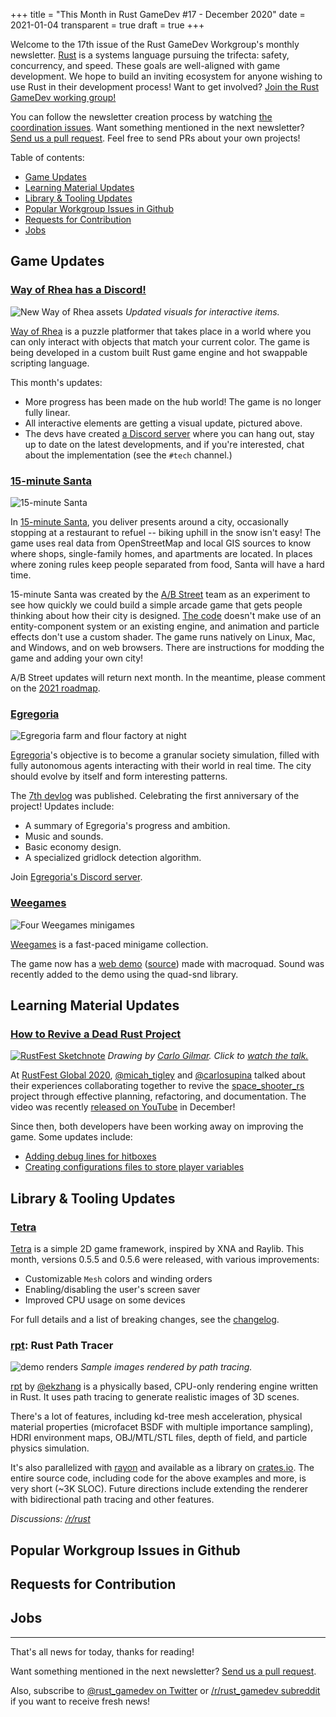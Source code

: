 +++
title = "This Month in Rust GameDev #17 - December 2020"
date = 2021-01-04
transparent = true
draft = true
+++

<!-- Check the post with markdownlint-->

Welcome to the 17th issue of the Rust GameDev Workgroup's
monthly newsletter.
[Rust] is a systems language pursuing the trifecta:
safety, concurrency, and speed.
These goals are well-aligned with game development.
We hope to build an inviting ecosystem for anyone wishing
to use Rust in their development process!
Want to get involved? [Join the Rust GameDev working group!][join]

You can follow the newsletter creation process
by watching [the coordination issues][coordination].
Want something mentioned in the next newsletter?
[Send us a pull request][pr].
Feel free to send PRs about your own projects!

[Rust]: https://rust-lang.org
[join]: https://github.com/rust-gamedev/wg#join-the-fun
[pr]: https://github.com/rust-gamedev/rust-gamedev.github.io
[coordination]: https://github.com/rust-gamedev/rust-gamedev.github.io/issues?q=label%3Acoordination

[Rust]: https://rust-lang.org
[join]: https://github.com/rust-gamedev/wg#join-the-fun

Table of contents:

- [Game Updates](#game-updates)
- [Learning Material Updates](#learning-material-updates)
- [Library & Tooling Updates](#library-tooling-updates)
- [Popular Workgroup Issues in Github](#popular-workgroup-issues-in-github)
- [Requests for Contribution](#requests-for-contribution)
- [Jobs](#jobs)

<!--
Ideal section structure is:

```
### [Title]

![image/GIF description](image link)
_image caption_

A paragraph or two with a summary and [useful links].

_Discussions:
[/r/rust](https://reddit.com/r/rust/todo),
[twitter](https://twitter.com/todo/status/123456)_

[Title]: https://first.link
[useful links]: https://other.link
```

If needed, a section can be split into subsections with a "------" delimiter.
-->

## Game Updates

### [Way of Rhea has a Discord!][wor-discord]

![New Way of Rhea assets](way-of-rhea.gif)
_Updated visuals for interactive items._

[Way of Rhea][wor-website] is a puzzle platformer that takes place in a world
where you can only interact with objects that match your current color. The game
is being developed in a custom built Rust game engine and hot swappable
scripting language.

This month's updates:

- More progress has been made on the hub world! The game is no longer fully
  linear.
- All interactive elements are getting a visual update, pictured above.
- The devs have created [a Discord server][wor-discord] where you can hang out,
  stay up to date on the latest developments, and if you're interested, chat
  about the implementation (see the `#tech` channel.)

[wor-discord]: https://discord.gg/JGeVt5XwPP
[wor-website]: https://anthropicstudios.com/way-of-rhea

### [15-minute Santa][15m-santa]

![15-minute Santa](santa.png)

In [15-minute Santa][15m-santa], you deliver presents around a city,
occasionally stopping at a restaurant to refuel -- biking uphill in the snow
isn't easy! The game uses real data from OpenStreetMap and local GIS sources to
know where shops, single-family homes, and apartments are located. In places
where zoning rules keep people separated from food, Santa will have a hard
time.

15-minute Santa was created by the [A/B Street](abstreet) team as an experiment
to see how quickly we could build a simple arcade game that gets people
thinking about how their city is designed. [The code](santa-code) doesn't make
use of an entity-component system or an existing engine, and animation and
particle effects don't use a custom shader. The game runs natively on Linux,
Mac, and Windows, and on web browsers. There are instructions for modding the
game and adding your own city!

A/B Street updates will return next month. In the meantime, please comment on
the [2021 roadmap](abstreet-roadmap).

[15m-santa]: http://santa.abstreet.org
[abstreet]: https://abstreet.org
[santa-code]: https://github.com/dabreegster/abstreet/tree/master/santa/src/
[abstreet-roadmap]: https://docs.google.com/document/d/1oV4mdtb0ve-wf0HqbEvR9IwXLIkTeDu8a3UnJxnr2F0/edit?usp=sharing

### [Egregoria]

![Egregoria farm and flour factory at night](egregoria.jpg)

[Egregoria]'s objective is to become a granular society simulation,
filled with fully autonomous agents interacting with their world in real time.
The city should evolve by itself and form interesting patterns.

The [7th devlog][egregoria-blog-post] was published. Celebrating the first
anniversary of the project! Updates include:

- A summary of Egregoria's progress and ambition.
- Music and sounds.
- Basic economy design.
- A specialized gridlock detection algorithm.

Join [Egregoria's Discord server][egregoria-discord].

[Egregoria]: https://github.com/Uriopass/Egregoria
[egregoria-blog-post]: http://douady.paris/blog/egregoria_7.html
[egregoria-discord]: https://discord.gg/CAaZhUJ

### [Weegames][weegames-itch]

![Four Weegames minigames](weegames.jpg)

[Weegames][weegames-itch] is a fast-paced minigame collection.

The game now has a [web demo][weegames-itch] ([source][weegames-demo-source])
made with macroquad.
Sound was recently added to the demo using the quad-snd library.

[weegames-itch]: https://yeahross.itch.io/weegames
[weegames-demo-source]: https://github.com/yeahross0/Weegames-Demo

## Learning Material Updates

### [How to Revive a Dead Rust Project][rustfest-talk]

[![RustFest Sketchnote](how-to-revive-a-dead-rust-project.jpg)][rustfest-talk]
_Drawing by [Carlo Gilmar][visual_partner]. Click to [watch the talk.][rustfest-talk]_

At [RustFest Global 2020], [@micah_tigley] and [@carlosupina] talked about their
experiences collaborating together to revive the [space_shooter_rs] project through
effective planning, refactoring, and documentation. The video was recently
[released on YouTube][talk-tweet] in December!

Since then, both developers have been working away on improving the
game. Some updates include:

- [Adding debug lines for hitboxes][debug-lines]
- [Creating configurations files to store player variables][player-config]

[@micah_tigley]: https://twitter.com/micah_tigley
[@carlosupina]: https://twitter.com/carlosupina
[RustFest Global 2020]: https://rustfest.global/
[rustfest-talk]: https://www.youtube.com/watch?v=qoCryIy4bFE
[visual_partner]: https://twitter.com/visual_partner
[talk-tweet]: https://twitter.com/carlosupina/status/1341763006716407808
[space_shooter_rs]: https://github.com/amethyst/space_shooter_rs
[debug-lines]: https://twitter.com/carlosupina/status/1335289462738259974
[player-config]: https://github.com/amethyst/space_shooter_rs/pull/101

## Library & Tooling Updates

### [Tetra]

[Tetra] is a simple 2D game framework, inspired by XNA and Raylib. This month,
versions 0.5.5 and 0.5.6 were released, with various improvements:

- Customizable `Mesh` colors and winding orders
- Enabling/disabling the user's screen saver
- Improved CPU usage on some devices

For full details and a list of breaking changes, see the
[changelog][tetra-changelog].

[tetra]: https://github.com/17cupsofcoffee/tetra
[tetra-changelog]: https://github.com/17cupsofcoffee/tetra/blob/main/CHANGELOG.md

### [rpt]: Rust Path Tracer

![demo renders](rpt-collage.jpg)
_Sample images rendered by path tracing._

[rpt] by [@ekzhang] is a physically based, CPU-only rendering engine written in
Rust. It uses path tracing to generate realistic images of 3D scenes.

There's a lot of features, including kd-tree mesh acceleration, physical
material properties (microfacet BSDF with multiple importance sampling), HDRI
environment maps, OBJ/MTL/STL files, depth of field, and particle physics
simulation.

It's also parallelized with [rayon] and available as a library on [crates.io].
The entire source code, including code for the above examples and more, is very
short (~3K SLOC). Future directions include extending the renderer with
bidirectional path tracing and other features.

_Discussions:
[/r/rust](https://reddit.com/r/rust/comments/k81wwi/rpt_v01)_

[rpt]: https://github.com/ekzhang/rpt
[@ekzhang]: https://www.ekzhang.com/
[rayon]: https://github.com/rayon-rs/rayon
[crates.io]: https://crates.io/

## Popular Workgroup Issues in Github

<!-- Up to 10 links to interesting issues -->

## Requests for Contribution

<!-- Links to "good first issue"-labels or direct links to specific tasks -->

## Jobs

<!-- An optional section for new jobs related to Rust gamedev -->

------

That's all news for today, thanks for reading!

Want something mentioned in the next newsletter?
[Send us a pull request][pr].

Also, subscribe to [@rust_gamedev on Twitter][@rust_gamedev]
or [/r/rust_gamedev subreddit][/r/rust_gamedev] if you want to receive fresh news!

<!--
TODO: Add real links and un-comment once this post is published
**Discussions of this post**:
[/r/rust](TODO),
[twitter](TODO).
-->

[/r/rust_gamedev]: https://reddit.com/r/rust_gamedev
[@rust_gamedev]: https://twitter.com/rust_gamedev
[pr]: https://github.com/rust-gamedev/rust-gamedev.github.io
